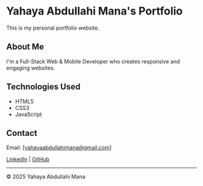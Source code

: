 # Yahaya Abdullahi Mana's Portfolio

This is my personal portfolio website.

## About Me

I'm a Full-Stack Web & Mobile Developer who creates responsive and engaging websites.

## Technologies Used

- HTML5
- CSS3
- JavaScript

## Contact

Email: [yahayaabdullahimana@gmail.com]

[LinkedIn](https://www.linkedin.com/in/abdullahi-mana-yahaya-29a87a281/) | [GitHub](https://github.com/JikaMana/)

---

© 2025 Yahaya Abdullahi Mana

